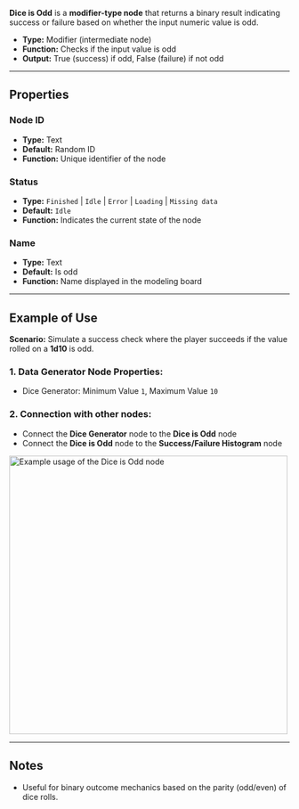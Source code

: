 **Dice is Odd** is a **modifier-type node** that returns a binary result indicating success or failure based on whether the input numeric value is odd.

- **Type:** Modifier (intermediate node)
- **Function:** Checks if the input value is odd
- **Output:** True (success) if odd, False (failure) if not odd

---

## **Properties**

### **Node ID**

- **Type:** Text
- **Default:** Random ID
- **Function:** Unique identifier of the node

### **Status**

- **Type:** `Finished` | `Idle` | `Error` | `Loading` | `Missing data`
- **Default:** `Idle`
- **Function:** Indicates the current state of the node

### **Name**

- **Type:** Text
- **Default:** Is odd
- **Function:** Name displayed in the modeling board

---

## **Example of Use**

**Scenario:** Simulate a success check where the player succeeds if the value rolled on a **1d10** is odd.

### **1. Data Generator Node Properties:**

- Dice Generator: Minimum Value `1`, Maximum Value `10`

### **2. Connection with other nodes:**

- Connect the **Dice Generator** node to the **Dice is Odd** node
- Connect the **Dice is Odd** node to the **Success/Failure Histogram** node

<img src="/node-crafter/doc-images/is-odd.png" width="500px" alt="Example usage of the Dice is Odd node"/>

---

## **Notes**

- Useful for binary outcome mechanics based on the parity (odd/even) of dice rolls.
